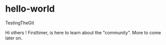 # hello-world
TestingTheGit

Hi others ! 
Firsttimer, is here to learn about the "community".
More to come later on.
